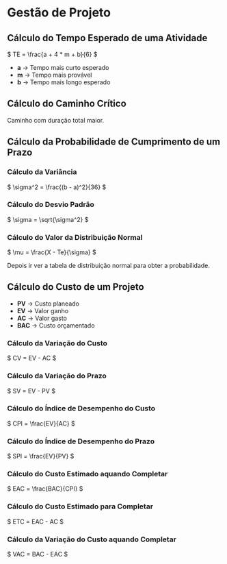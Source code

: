 # Gestão de Projeto

## __Cálculo do Tempo Esperado de uma Atividade__

$ TE = \frac{a + 4 * m + b}{6} $

* __a__ -> Tempo mais curto esperado
* __m__ -> Tempo mais provável
* __b__ -> Tempo mais longo esperado

## __Cálculo do Caminho Crítico__

Caminho com duração total maior.

## __Cálculo da Probabilidade de Cumprimento de um Prazo__

### __Cálculo da Variância__

$ \sigma^2 = \frac{(b - a)^2}{36} $

### __Cálculo do Desvio Padrão__

$ \sigma = \sqrt{\sigma^2} $

### __Cálculo do Valor da Distribuição Normal__

$ \mu = \frac{X - Te}{\sigma} $

Depois ir ver a tabela de distribuição normal para obter a probabilidade.

## __Cálculo do Custo de um Projeto__

* __PV__ -> Custo planeado
* __EV__ -> Valor ganho
* __AC__ -> Valor gasto
* __BAC__ -> Custo orçamentado

### __Cálculo da Variação do Custo__

$ CV = EV - AC $

### __Cálculo da Variação do Prazo__

$ SV = EV - PV $

### __Cálculo do Índice de Desempenho do Custo__

$ CPI = \frac{EV}{AC} $

### __Cálculo do Índice de Desempenho do Prazo__

$ SPI = \frac{EV}{PV} $

### __Cálculo do Custo Estimado aquando Completar__

$ EAC = \frac{BAC}{CPI} $

### __Cálculo do Custo Estimado para Completar__

$ ETC = EAC - AC $

### __Cálculo da Variação do Custo aquando Completar__

$ VAC = BAC - EAC $